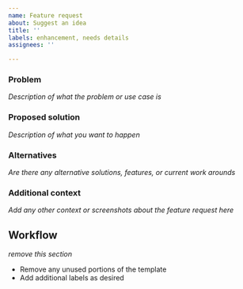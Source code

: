 ```yaml
---
name: Feature request
about: Suggest an idea
title: ''
labels: enhancement, needs details
assignees: ''

---
```


### Problem
_Description of what the problem or use case is_

### Proposed solution
_Description of what you want to happen_

### Alternatives
_Are there any alternative solutions, features, or current work arounds_

### Additional context
_Add any other context or screenshots about the feature request here_

## Workflow
_remove this section_
- Remove any unused portions of the template
- Add additional labels as desired
